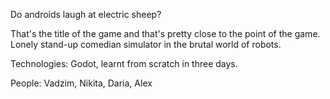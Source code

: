 Do androids laugh at electric sheep?

That's the title of the game and that's pretty close to the point of the game.
Lonely stand-up comedian simulator in the brutal world of robots.

Technologies:
Godot, learnt from scratch in three days.

People:
Vadzim,
Nikita,
Daria,
Alex
